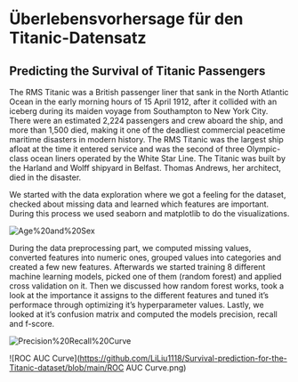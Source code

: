 # Überlebensvorhersage für den Titanic-Datensatz
 
## Predicting the Survival of Titanic Passengers
The RMS Titanic was a British passenger liner that sank in the North Atlantic Ocean in the early morning hours of 15 April 1912, after it collided with an iceberg during its maiden voyage from Southampton to New York City. There were an estimated 2,224 passengers and crew aboard the ship, and more than 1,500 died, making it one of the deadliest commercial peacetime maritime disasters in modern history. The RMS Titanic was the largest ship afloat at the time it entered service and was the second of three Olympic-class ocean liners operated by the White Star Line. The Titanic was built by the Harland and Wolff shipyard in Belfast. Thomas Andrews, her architect, died in the disaster.

We started with the data exploration where we got a feeling for the dataset, checked about missing data and learned which features are important. During this process we used seaborn and matplotlib to do the visualizations.

![Age%20and%20Sex](https://github.com/LiLiu1118/Survival-prediction-for-the-Titanic-dataset/blob/main/Age%20and%20Sex.png)

During the data preprocessing part, we computed missing values, converted features into numeric ones, grouped values into categories and created a few new features.
Afterwards we started training 8 different machine learning models, picked one of them (random forest) and applied cross validation on it. Then we discussed how random forest works, took a look at the importance it assigns to the different features and tuned it’s performace through optimizing it’s hyperparameter values.
Lastly, we looked at it’s confusion matrix and computed the models precision, recall and f-score.

![Precision%20Recall%20Curve](https://github.com/LiLiu1118/Survival-prediction-for-the-Titanic-dataset/blob/main/Precision%20Recall%20Curve.png)

![ROC AUC Curve](https://github.com/LiLiu1118/Survival-prediction-for-the-Titanic-dataset/blob/main/ROC AUC Curve.png)
